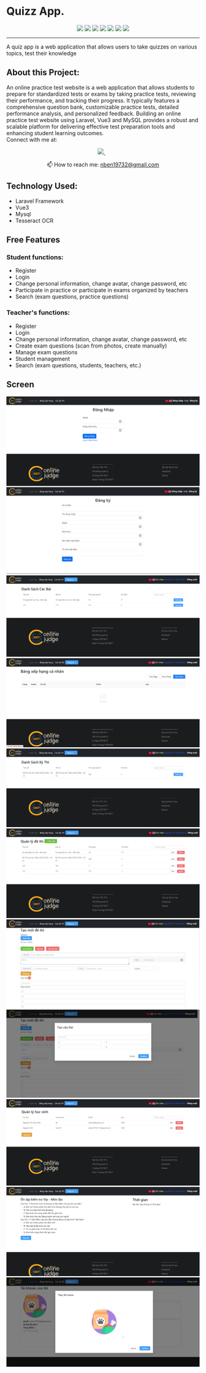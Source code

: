 # Quizz App.

<p align='center'>
<img src="https://img.shields.io/badge/laravel-white?logo=laravel" />
<img src="https://img.shields.io/badge/vuejs-yellow?logo=vuejs" />
<img src="https://img.shields.io/badge/mysql-orange?logo=Mysql" />
<img src="https://img.shields.io/badge/html5-E34F26?logo=html5&logoColor=white" />
<img src="https://img.shields.io/badge/css3-1572B6?logo=css3&logoColor=white" />
<img src="https://img.shields.io/badge/bootstrap-563D7C?logo=bootstrap&logoColor=white" />
<img src="https://img.shields.io/badge/Github-181717?logo=github&logoColor=white" />
</p>


<hr class="dotted">
A quiz app is a web application that allows users to take quizzes on various topics, test their knowledge

## About this Project:

An online practice test website is a web application that allows students to prepare for standardized tests or exams by taking practice tests, reviewing their performance, and tracking their progress. It typically features a comprehensive question bank, customizable practice tests, detailed performance analysis, and personalized feedback. Building an online practice test website using Laravel, Vue3 and MySQL provides a robust and scalable platform for delivering effective test preparation tools and enhancing student learning outcomes.
<br>
Connect with me at:

<p align='center'>

  <a href="https://www.linkedin.com/in/nguyen-ben-b7798326a/">
    <img src="https://img.shields.io/badge/linkedin-%230077B5.svg?&style=for-the-badge&logo=linkedin&logoColor=white" />
  </a>&nbsp;&nbsp;

</p>

<p align='center'>
  📫 How to reach me: <a href='mailto:nben19732@gmail.com'>nben19732@gmail.com</a>
</p>

## Technology Used:
- Laravel Framework
- Vue3
- Mysql
- Tesseract OCR

## Free Features
### Student functions:
+ Register
+ Login
+ Change personal information, change avatar, change password, etc
+ Participate in practice or participate in exams organized by teachers
+ Search (exam questions, practice questions)
### Teacher's functions:
+ Register
+ Login
+ Change personal information, change avatar, change password, etc
+ Create exam questions (scan from photos, create manually)
+ Manage exam questions
+ Student management
+ Search (exam questions, students, teachers, etc.)

## Screen 



<img src="screen/1.jpg">


<img src="screen/2.jpg">


<img src="screen/3.jpg">


<img src="screen/4.jpg">


<img src="screen/5.jpg">


<img src="screen/6.jpg">


<img src="screen/7.jpg">


<img src="screen/8.jpg">


<img src="screen/9.jpg">


<img src="screen/10.jpg">


<img src="screen/11.jpg">
